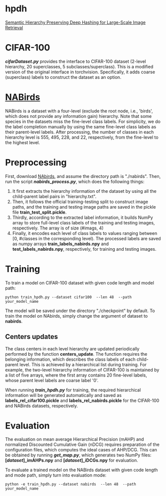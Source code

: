 # hpdh
[Semantic Hierarchy Preserving Deep Hashing for Large-Scale Image Retrieval](https://arxiv.org/abs/1901.11259)


# CIFAR-100

***cifarDataset.py*** provides the interface to CIFAR-100 dataset (2-level hierarchy, 20 superclasses, 5 subclasses/superclass). This is a modified version of the original 
interface in torchvision. Specifically, it adds coarse (superclass) labels to construct the dataset as an option.  


# [NABirds](https://dl.allaboutbirds.org/nabirds)
NABirds is a dataset with a four-level (exclude the root node, i.e., 'birds', which does not provide any information gain) hierarchy. Note that some species in the datasets miss the fine-level class labels. For simplicity, we do the label completion manually by using the same fine-level class labels as their parent-level labels. After processing, the number of classes in each hierarchy level is 555, 495, 228, and 22, respectively, from the fine-level to the highest level. 

# Preprocessing

First, download [NAbirds](https://dl.allaboutbirds.org/nabirds), and assume the directory path is "./nabirds". Then, run the script ***nabirds_process.py***, which does the following things:
1) It first extracts the hierarchy information of the dataset by using all the child-parent label pairs in "hierarchy.txt".
2) Then, it follows the official training-testing split to construct image paths, and the training and testing image paths are saved in the pickle file **train_test_split.pickle**.
3) Thirdly, according to the extracted label information, it builds NumPy array to store full-level class labels of the training and testing images, respectively. The array is of size (#imags, 4)
4) Finally, it encodes each level of class labels to values ranging between \[0, #classes in the corresponding level). The processed labels are saved as numpy arrays **train_labels_nabirds.npy** and **test_labels_nabirds.npy**, respectively, for training and testing images.

# Training

To train a model on CIFAR-100 dataset with given code length and model path:

```
python train_hpdh.py --dataset cifar100  --len 48  --path your_model_name 
```

The model will be saved under the directory "./checkpoint" by default. To train the model on NAbirds, simply change the argument of dataset to **nabirds**.

## Centers updates 

The class centers in each level hierarchy are updated periodically performed by the function **centers_update**. The function requires the belonging information, which describes the class labels of each child-parent level. This is achieved by a hierarchical list during training. For example, the two-level hierarchy information of CIFAR-100 is maintained by a list of five arrays, where the first array contains 20 fine-level labels, whose parent level labels are coarse label '0'. 

When running ***train_hpdh.py*** for training, the required hierarchical information will be generated automatically and saved as **labels_rel_cifar100.pickle** and **labels_rel_nabirds.pickle** for the CIFAR-100 and NABirds datasets, respectively.

# Evaluation
The evaluation on mean average Hierarchical Precision (mAHP) and normalized Discounted 
Cumulative Gain (nDCG) requires preparation of the configuration files, which computes the ideal cases of AHP/DCG. This can be obtained by running 
***get_map.py***, which generates two NumPy files: **[*dataset*]_imAHPs.npy** and **[*dataset*]_iDCGs.npy** for evaluation.

To evaluate a trained model on the NABirds dataset with given code length and mode path, simply turn into evaluation mode:

```
python -e train_hpdh.py --dataset nabirds  --len 48  --path your_model_name 
```

[comment]: <> (# Models: We release the trained models on the NABirds dataset under 32-bit, 48-bit, and 64-bit hashing codes. The compressed .zip file of models can be downloaded here.)

